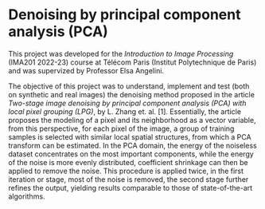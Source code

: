 # Denoising by principal component analysis (PCA)

This project was developed for the *Introduction to Image Processing* (IMA201 2022-23) course at Télécom Paris (Institut Polytechnique de Paris) and was supervized by Professor Elsa Angelini. 

The objective of this project was to understand, implement and test (both on synthetic and real images) the denoising method proposed in the article *Two-stage image denoising by principal component analysis (PCA) with local pixel grouping (LPG)*, by L. Zhang et. al. [1]. Essentially, the article proposes the modeling of a pixel and its neighborhood as a vector variable, from this perspective, for each pixel of the image, a group of training samples is selected with similar local spatial structures, from which a PCA transform can be estimated. In the PCA domain, the energy of the noiseless dataset concentrates on the most important components, while the energy of the noise is more evenly distributed, coefficient shrinkage can then be applied to remove the noise. This procedure is applied twice, in the first iteration or stage, most of the noise is removed, the second stage further refines the output, yielding results comparable to those of state-of-the-art algorithms.
